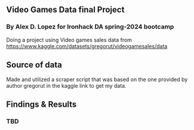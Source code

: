## Video Games Data final Project
### By Alex D. Lopez for Ironhack DA spring-2024 bootcamp

Doing a project using Video games sales data from 
https://www.kaggle.com/datasets/gregorut/videogamesales/data 

## Source of data
Made and utilized a scraper script that was based on the one provided by 
author gregorut in the kaggle link to get my data.

## Findings & Results
### **TBD**  
